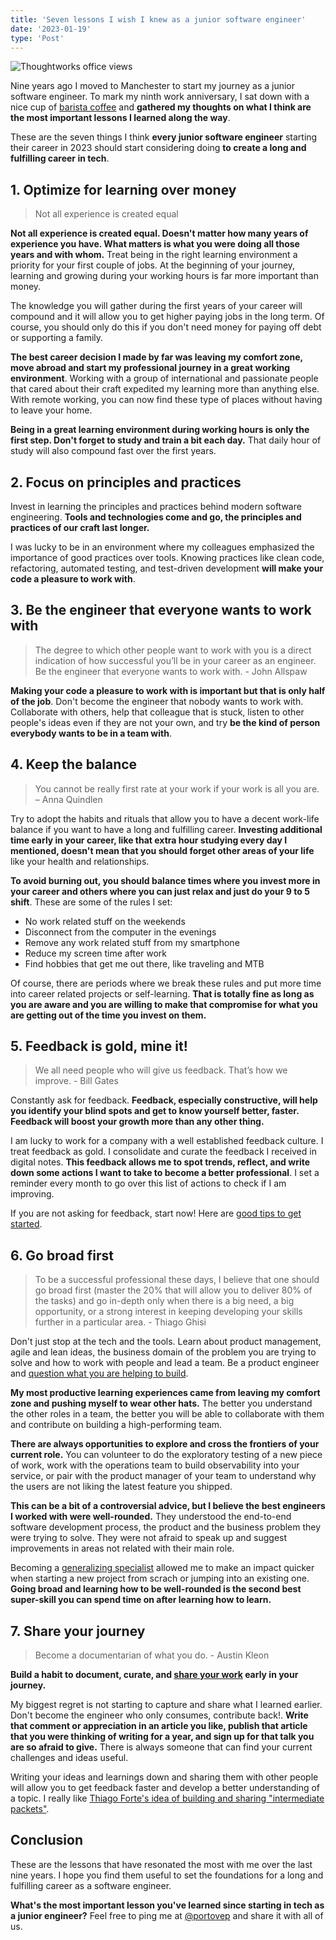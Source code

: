 ```yaml
---
title: 'Seven lessons I wish I knew as a junior software engineer'
date: '2023-01-19'
type: 'Post'
---
```


![Thoughtworks office views](/images/posts/manchester-office.jpeg 'Thoughtworks office views')

Nine years ago I moved to Manchester to start my journey as a junior software engineer. To mark my ninth work anniversary, I sat down with a nice cup of [barista coffee](https://imgflip.com/i/2h15z3) and **gathered my thoughts on what I think are the most important lessons I learned along the way**.

These are the seven things I think **every junior software engineer** starting their career in 2023 should start considering doing **to create a long and fulfilling career in tech**.

## 1. Optimize for learning over money

> Not all experience is created equal

**Not all experience is created equal. Doesn't matter how many years of experience you have. What matters is what you were doing all those years and with whom.** Treat being in the right learning environment a priority for your first couple of jobs. At the beginning of your journey, learning and growing during your working hours is far more important than money.

The knowledge you will gather during the first years of your career will compound and it will allow you to get higher paying jobs in the long term. Of course, you should only do this if you don't need money for paying off debt or supporting a family.

**The best career decision I made by far was leaving my comfort zone, move abroad and start my professional journey in a great working environment**. Working with a group of international and passionate people that cared about their craft expedited my learning more than anything else. With remote working, you can now find these type of places without having to leave your home.

**Being in a great learning environment during working hours is only the first step. Don't forget to study and train a bit each day.** That daily hour of study will also compound fast over the first years.

## 2. Focus on principles and practices

Invest in learning the principles and practices behind modern software engineering. **Tools and technologies come and go, the principles and practices of our craft last longer.**

I was lucky to be in an environment where my colleagues emphasized the importance of good practices over tools. Knowing practices like clean code, refactoring, automated testing, and test-driven development **will make your code a pleasure to work with**.

## 3. Be the engineer that everyone wants to work with

> The degree to which other people want to work with you is a direct indication of how successful you’ll be in your career as an engineer. Be the engineer that everyone wants to work with. - John Allspaw

**Making your code a pleasure to work with is important but that is only half of the job**. Don't become the engineer that nobody wants to work with. Collaborate with others, help that colleague that is stuck, listen to other people's ideas even if they are not your own, and try **be the kind of person everybody wants to be in a team with**.

## 4. Keep the balance

> You cannot be really first rate at your work if your work is all you are. – Anna Quindlen

Try to adopt the habits and rituals that allow you to have a decent work-life balance if you want to have a long and fulfilling career. **Investing additional time early in your career, like that extra hour studying every day I mentioned, doesn't mean that you should forget other areas of your life** like your health and relationships.

**To avoid burning out, you should balance times where you invest more in your career and others where you can just relax and just do your 9 to 5 shift**. These are some of the rules I set:

-   No work related stuff on the weekends
-   Disconnect from the computer in the evenings
-   Remove any work related stuff from my smartphone
-   Reduce my screen time after work
-   Find hobbies that get me out there, like traveling and MTB

Of course, there are periods where we break these rules and put more time into career related projects or self-learning. **That is totally fine as long as you are aware and you are willing to make that compromise for what you are getting out of the time you invest on them.**

## 5. Feedback is gold, mine it!

> We all need people who will give us feedback. That’s how we improve. - Bill Gates

Constantly ask for feedback. **Feedback, especially constructive, will help you identify your blind spots and get to know yourself better, faster. Feedback will boost your growth more than any other thing.**

I am lucky to work for a company with a well established feedback culture. I treat feedback as gold. I consolidate and curate the feedback I received in digital notes. **This feedback allows me to spot trends, reflect, and write down some actions I want to take to become a better professional**. I set a reminder every month to go over this list of actions to check if I am improving.

If you are not asking for feedback, start now! Here are [good tips to get started](https://www.thoughtworks.com/en-es/insights/blog/feed-feedback).

## 6. Go broad first

> To be a successful professional these days, I believe that one should go broad first (master the 20% that will allow you to deliver 80% of the tasks) and go in-depth only when there is a big need, a big opportunity, or a strong interest in keeping developing your skills further in a particular area. - Thiago Ghisi

Don't just stop at the tech and the tools. Learn about product management, agile and lean ideas, the business domain of the problem you are trying to solve and how to work with people and lead a team. Be a product engineer and [question what you are helping to build](https://www.svpg.com/the-most-important-thing/).

**My most productive learning experiences came from leaving my comfort zone and pushing myself to wear other hats.** The better you understand the other roles in a team, the better you will be able to collaborate with them and contribute on building a high-performing team.

**There are always opportunities to explore and cross the frontiers of your current role.** You can volunteer to do the exploratory testing of a new piece of work, work with the operations team to build observability into your service, or pair with the product manager of your team to understand why the users are not liking the latest feature you shipped.

**This can be a bit of a controversial advice, but I believe the best engineers I worked with were well-rounded.** They understood the end-to-end software development process, the product and the business problem they were trying to solve. They were not afraid to speak up and suggest improvements in areas not related with their main role.

Becoming a [generalizing specialist](https://www.agilemodeling.com/essays/generalizingSpecialists.htm) allowed me to make an impact quicker when starting a new project from scrach or jumping into an existing one. **Going broad and learning how to be well-rounded is the second best super-skill you can spend time on after learning how to learn.**

## 7. Share your journey

> Become a documentarian of what you do. - Austin Kleon

**Build a habit to document, curate, and [share your work](https://austinkleon.com/show-your-work/) early in your journey.**

My biggest regret is not starting to capture and share what I learned earlier. Don't become the engineer who only consumes, contribute back!. **Write that comment or appreciation in an article you like, publish that article that you were thinking of writing for a year, and sign up for that talk you are so afraid to give.** There is always someone that can find your current challenges and ideas useful.

Writing your ideas and learnings down and sharing them with other people will allow you to get feedback faster and develop a better understanding of a topic. I really like [Thiago Forte's idea of building and sharing "intermediate packets"](https://fortelabs.com/blog/just-in-time-pm-4-intermediate-packets/).

## Conclusion

These are the lessons that have resonated the most with me over the last nine years. I hope you find them useful to set the foundations for a long and fulfilling career as a software engineer.

**What's the most important lesson you've learned since starting in tech as a junior engineer?** Feel free to ping me at [@portovep](https://twitter.com/portovep) and share it with all of us.

